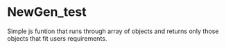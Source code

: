 # NewGen_test

Simple js funtion that runs through array of objects and returns only those objects that fit users requirements.

